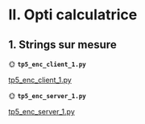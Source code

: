# II. Opti calculatrice

## 1. Strings sur mesure

🌞 **`tp5_enc_client_1.py`**

[tp5_enc_client_1.py](python/tp5_enc_client_1.py)

🌞 **`tp5_enc_server_1.py`**

[tp5_enc_server_1.py](python/tp5_enc_server_1.py)
